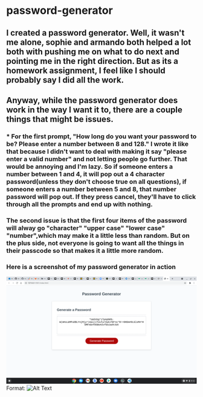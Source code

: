 # password-generator

## I created a password generator. Well, it wasn't me alone, sophie and armando both helped a lot both with pushing me on what to do next and pointing me in the right direction. But as its a homework assignment, I feel like I should probably say I did all the work. 
## Anyway, while the password generator does work in the way I want it to, there are a couple things that might be issues. 

### * For the first prompt, "How long do you want your password to be? Please enter a number between 8 and 128." I wrote it like that because I didn't want to deal with making it say "please enter a valid number" and not letting people go further. That would be annoying and I'm lazy. So if someone enters a number between 1 and 4, it will pop out a 4 character password(unless they don't choose true on all questions), if someone enters a number between 5 and 8, that number password will pop out. If they press cancel, they'll have to click through all the prompts and end up with nothing.

### The second issue is that the first four items of the password will alway go "character" "upper case" "lower case" "number",which may make it a little less than random. But on the plus side, not everyone is going to want all the things in their passcode so that makes it a little more random.
### Here is a screenshot of my password generator in action
![password-generator screenshot](./assets/images/password-generator-screenshot.png)
Format: ![Alt Text](url)
